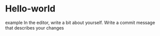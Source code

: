 # Hello-world
example
In the editor, write a bit about yourself.
Write a commit message that describes your changes
